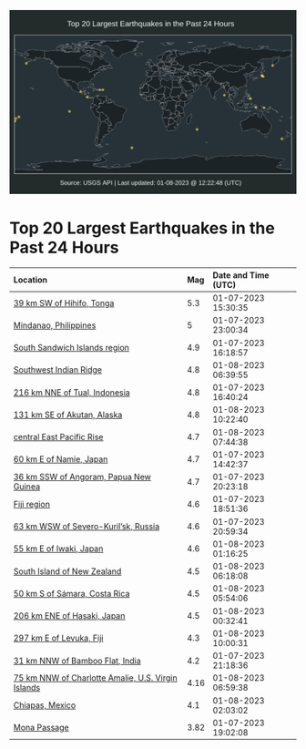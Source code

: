 ![Map](./map.png)

# Top 20 Largest Earthquakes in the Past 24 Hours

| Location | Mag | Date and Time (UTC) |
|:---|:---|:---|
| [39 km SW of Hihifo, Tonga](https://earthquake.usgs.gov/earthquakes/eventpage/us7000j2tk) | 5.3 | 01-07-2023 15:30:35 |
| [Mindanao, Philippines](https://earthquake.usgs.gov/earthquakes/eventpage/us7000j2vd) | 5 | 01-07-2023 23:00:34 |
| [South Sandwich Islands region](https://earthquake.usgs.gov/earthquakes/eventpage/us7000j2tv) | 4.9 | 01-07-2023 16:18:57 |
| [Southwest Indian Ridge](https://earthquake.usgs.gov/earthquakes/eventpage/us7000j2x7) | 4.8 | 01-08-2023 06:39:55 |
| [216 km NNE of Tual, Indonesia](https://earthquake.usgs.gov/earthquakes/eventpage/us7000j2tu) | 4.8 | 01-07-2023 16:40:24 |
| [131 km SE of Akutan, Alaska](https://earthquake.usgs.gov/earthquakes/eventpage/us7000j2yf) | 4.8 | 01-08-2023 10:22:40 |
| [central East Pacific Rise](https://earthquake.usgs.gov/earthquakes/eventpage/us7000j2xu) | 4.7 | 01-08-2023 07:44:38 |
| [60 km E of Namie, Japan](https://earthquake.usgs.gov/earthquakes/eventpage/us7000j2td) | 4.7 | 01-07-2023 14:42:37 |
| [36 km SSW of Angoram, Papua New Guinea](https://earthquake.usgs.gov/earthquakes/eventpage/us7000j2ut) | 4.7 | 01-07-2023 20:23:18 |
| [Fiji region](https://earthquake.usgs.gov/earthquakes/eventpage/us7000j2uk) | 4.6 | 01-07-2023 18:51:36 |
| [63 km WSW of Severo-Kuril’sk, Russia](https://earthquake.usgs.gov/earthquakes/eventpage/us7000j2ux) | 4.6 | 01-07-2023 20:59:34 |
| [55 km E of Iwaki, Japan](https://earthquake.usgs.gov/earthquakes/eventpage/us7000j2vx) | 4.6 | 01-08-2023 01:16:25 |
| [South Island of New Zealand](https://earthquake.usgs.gov/earthquakes/eventpage/us7000j2wz) | 4.5 | 01-08-2023 06:18:08 |
| [50 km S of Sámara, Costa Rica](https://earthquake.usgs.gov/earthquakes/eventpage/us7000j2wv) | 4.5 | 01-08-2023 05:54:06 |
| [206 km ENE of Hasaki, Japan](https://earthquake.usgs.gov/earthquakes/eventpage/us7000j2vs) | 4.5 | 01-08-2023 00:32:41 |
| [297 km E of Levuka, Fiji](https://earthquake.usgs.gov/earthquakes/eventpage/us7000j2yb) | 4.3 | 01-08-2023 10:00:31 |
| [31 km NNW of Bamboo Flat, India](https://earthquake.usgs.gov/earthquakes/eventpage/us7000j2v1) | 4.2 | 01-07-2023 21:18:36 |
| [75 km NNW of Charlotte Amalie, U.S. Virgin Islands](https://earthquake.usgs.gov/earthquakes/eventpage/pr2023008000) | 4.16 | 01-08-2023 06:59:38 |
| [Chiapas, Mexico](https://earthquake.usgs.gov/earthquakes/eventpage/us7000j2w4) | 4.1 | 01-08-2023 02:03:02 |
| [Mona Passage](https://earthquake.usgs.gov/earthquakes/eventpage/pr2023007000) | 3.82 | 01-07-2023 19:02:08 |
